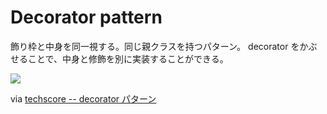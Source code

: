 # Decorator pattern

飾り枠と中身を同一視する。同じ親クラスを持つパターン。
decorator をかぶせることで、中身と修飾を別に実装することができる。

![](http://www.techscore.com/page_attachments/0000/0694/decorator3.gif)

via [techscore -- decorator パターン](http://www.techscore.com/tech/DesignPattern/Decorator.html/)

